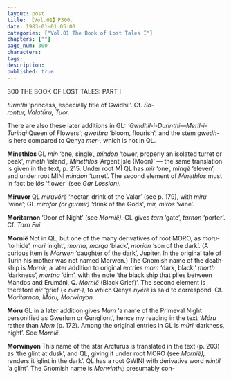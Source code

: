 ```yaml
---
layout: post
title: 【Vol.01】P300.
date: 1983-01-01 05:00
categories: ["Vol.01 The Book of Lost Tales I"]
chapters: [""]
page_num: 300
characters: 
tags: 
description: 
published: true
---
```


<p style="text-indent: 0;">
300      THE BOOK OF LOST TALES: PART I
</p>

<I>turinthi </I>‘princess, especially title of Gwidhil’. Cf. <I>So-<BR>rontur, Valatúru, Tuor.</I>

There are also these later additions in GL: <I>‘Gwidhil-i-Durinthi—Meril-i-Turinqi </I>Queen of Flowers'; <I>gwethra </I>‘bloom, flourish’; and the stem <I>gwedh- </I>is here compared to Qenya <I>mer-, </I>which is not in QL.

<B>Minethlos   </B>GL <I>min </I>‘one, single’, <I>mindon </I>‘tower, properly an isolated turret or peak’, <I>mineth </I>‘island’, <I>Minethlos </I>‘Argent Isle (Moon)’ — the same translation is given in the text, p. 215. Under root MĪ QL has <I>mir </I>‘one’, m<I>inqë </I>‘eleven’; and under root MINI <I>mindon </I>‘turret’. The second element of <I>Minethlos </I>must in fact be l<I>ôs </I>‘flower’ (see <I>Gar Lossion).</I>

<B>Miruvor   </B>QL <I>miruvórë </I>‘nectar, drink of the Valar’ (see p. 179), with <I>miru </I>‘wine’; GL <I>mirofor (or gurmir) </I>‘drink of the Gods', <I>mîr, miros </I>‘wine’.

<B>Moritarnon    </B>‘Door of Night’ (see <I>Mornië). </I>GL gives <I>tarn </I>‘gate’, <I>tarnon </I>‘porter’. Cf. <I>Tarn Fui.</I>

<B>Mornië  </B>Not in QL, but one of the many derivatives of root MORO, as <I>moru- </I>‘to hide’, <I>mori </I>‘night’, <I>morna, morqa </I>‘black’, <I>morion </I>‘son of the dark’. (A curious item is <I>Morwen </I>‘daughter of the dark’, Jupiter. In the original tale of Turin his mother was not named Morwen.) The Gnomish name of the death-ship is <I>Mornir, </I>a later addition to original entries <I>mom </I>‘dark, black,’ <I>morth </I>‘darkness’, <I>mortna </I>‘dim’, with the note ‘the black ship that plies between Mandos and Erumáni, Q. <I>Mornië </I>(Black Grief)’. The second element is therefore <I>nîr </I>‘grief (< <I>nier-), </I>to which Qenya <I>nyérë </I>is said to correspond. Cf. <I>Moritarnon, Móru, Morwinyon.</I>

<B>Móru   </B>GL in a later addition gives <I>Mum </I>‘a name of the Primeval Night personified as Gwerlum or Gungliont’, hence my reading in the text <I>‘Móru </I>rather than <I>Mom </I>(p. 172). Among the original entries in GL is <I>múri </I>‘darkness, night’. See <I>Mornië.</I>

<B>Morwinyon   </B>This name of the star Arcturus is translated in the text (p. 203) as ‘the glint at dusk’, and QL, giving it under root MORO (see <I>Mornië), </I>renders it ‘glint in the dark’. QL has a root GWINI with derivative word <I>wintil </I>‘a glint’. The Gnomish name is <I>Morwinthi; </I>presumably con-


